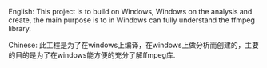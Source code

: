 English:
This project is to build on Windows, Windows on the analysis and create, the main purpose is to in Windows can fully understand the ffmpeg library.

Chinese:
此工程是为了在windows上编译，在windows上做分析而创建的，主要的目的是为了在windows能方便的充分了解ffmpeg库.